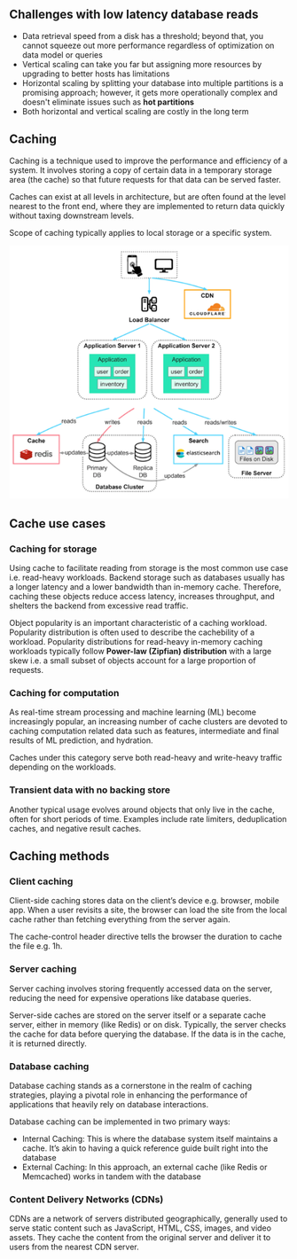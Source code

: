 ## Challenges with low latency database reads

- Data retrieval speed from a disk has a threshold; beyond that, you cannot squeeze out more performance regardless of optimization on data model or queries
- Vertical scaling can take you far but assigning more resources by upgrading to better hosts has limitations
- Horizontal scaling by splitting your database into multiple partitions is a promising approach; however, it gets more operationally complex and doesn't eliminate issues such as **hot partitions**
- Both horizontal and vertical scaling are costly in the long term

## Caching

Caching is a technique used to improve the performance and efficiency of a system. It involves storing a copy of certain data in a temporary storage area (the cache) so that future requests for that data can be served faster.

Caches can exist at all levels in architecture, but are often found at the level nearest to the front end, where they are implemented to return data quickly without taxing downstream levels.

Scope of caching typically applies to local storage or a specific system.

<img src="./assets/caching.png">

## Cache use cases

### Caching for storage

Using cache to facilitate reading from storage is the most common use case i.e. read-heavy workloads. Backend storage such as databases usually has a longer latency and a lower bandwidth than in-memory cache. Therefore, caching these objects reduce access latency, increases throughput, and shelters the backend from excessive read traffic.

Object popularity is an important characteristic of a caching workload. Popularity distribution is often used to describe the cachebility of a workload. Popularity distributions for read-heavy in-memory caching workloads typically follow **Power-law (Zipfian) distribution** with a large skew i.e. a small subset of objects account for a large proportion of requests.

### Caching for computation

As real-time stream processing and machine learning (ML) become increasingly popular, an increasing number of cache clusters are devoted to caching computation related data such as features, intermediate and final results of ML prediction, and hydration.

Caches under this category serve both read-heavy and write-heavy traffic depending on the workloads.

### Transient data with no backing store

Another typical usage evolves around objects that only live in the cache, often for short periods of time. Examples include rate limiters, deduplication caches, and negative result caches.

## Caching methods

### Client caching

Client-side caching stores data on the client’s device e.g. browser, mobile app. When a user revisits a site, the browser can load the site from the local cache rather than fetching everything from the server again.

The cache-control header directive tells the browser the duration to cache the file e.g. 1h.

### Server caching

Server caching involves storing frequently accessed data on the server, reducing the need for expensive operations like database queries.

Server-side caches are stored on the server itself or a separate cache server, either in memory (like Redis) or on disk. Typically, the server checks the cache for data before querying the database. If the data is in the cache, it is returned directly.

### Database caching

Database caching stands as a cornerstone in the realm of caching strategies, playing a pivotal role in enhancing the performance of applications that heavily rely on database interactions.

Database caching can be implemented in two primary ways:

- Internal Caching: This is where the database system itself maintains a cache. It’s akin to having a quick reference guide built right into the database
- External Caching: In this approach, an external cache (like Redis or Memcached) works in tandem with the database

### Content Delivery Networks (CDNs)

CDNs are a network of servers distributed geographically, generally used to serve static content such as JavaScript, HTML, CSS, images, and video assets. They cache the content from the original server and deliver it to users from the nearest CDN server.
